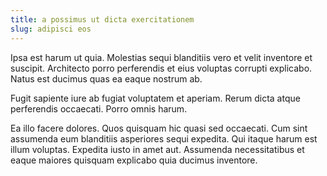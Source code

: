 ```yaml
---
title: a possimus ut dicta exercitationem
slug: adipisci eos
---
```


Ipsa est harum ut quia. Molestias sequi blanditiis vero et velit inventore et suscipit. Architecto porro perferendis et eius voluptas corrupti explicabo. Natus est ducimus quas ea eaque nostrum ab.

Fugit sapiente iure ab fugiat voluptatem et aperiam. Rerum dicta atque perferendis occaecati. Porro omnis harum.

Ea illo facere dolores. Quos quisquam hic quasi sed occaecati. Cum sint assumenda eum blanditiis asperiores sequi expedita. Qui itaque harum est illum voluptas. Expedita iusto in amet aut. Assumenda necessitatibus et eaque maiores quisquam explicabo quia ducimus inventore.
